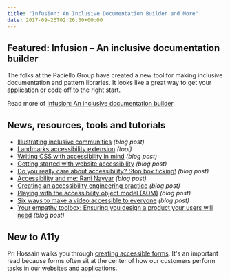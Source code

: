 ```yaml
---
title: "Infusion: An Inclusive Documentation Builder and More"
date: 2017-09-26T02:26:30+00:00
---
```


## Featured: Infusion – An inclusive documentation builder

The folks at the Paciello Group have created a new tool for making inclusive documentation and pattern libraries. It looks like a great way to get your application or code off to the right start.

Read more of [Infusion: An inclusive documentation builder](https://developer.paciellogroup.com/blog/2017/09/infusion-an-inclusive-documentation-builder/).

## News, resources, tools and tutorials

- [Illustrating inclusive communities](https://medium.com/airtasker-design/illustrating-inclusive-communities-e553e60d8b59) *(blog post)*
- [Landmarks accessibility extension](http://matatk.agrip.org.uk/landmarks/) *(tool)*
- [Writing CSS with accessibility in mind](https://medium.com/@matuzo/writing-css-with-accessibility-in-mind-8514a0007939) *(blog post)*
- [Getting started with website accessibility](https://medium.com/statuscode/getting-started-with-website-accessibility-5586c7febc92) *(blog post)*
- [Do you really care about accessibility? Stop box ticking!](https://boagworld.com/accessibility/really-care-accessibility-stop-box-ticking/) *(blog post)*
- [Accessibility and me: Rani Nayyar](https://accessibility.blog.gov.uk/2017/09/19/accessibility-and-me-rani-nayyar/) *(blog post)*
- [Creating an accessibility engineering practice](http://blog.danielna.com/2017/09/14/creating-an-accessibility-engineering-practice.html) *(blog post)*
- [Playing with the accessibility object model (AOM)](https://tink.uk/playing-with-the-accessibility-object-model-aom/) *(blog post)*
- [Six ways to make a video accessible to everyone](http://www.ai-media.tv/6-ways-to-make-a-video-accessible/) *(blog post)*
- [Your empathy toolbox: Ensuring you design a product your users will need](https://blog.prototypr.io/your-empathy-toolbox-ensuring-you-design-a-product-your-users-will-need-c3233c944c3) *(blog post)*

## New to A11y

Pri Hossain walks you through [creating accessible forms](https://blog.prototypr.io/designing-accessible-forms-82f2ea11697f). It's an important read because forms often sit at the center of how our customers perform tasks in our websites and applications.
